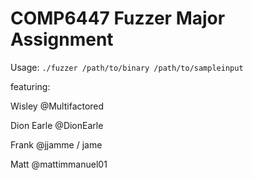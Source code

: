 # COMP6447 Fuzzer Major Assignment

Usage: `./fuzzer /path/to/binary /path/to/sampleinput`

featuring:

Wisley @Multifactored

Dion Earle @DionEarle

Frank @jjamme / jame

Matt @mattimmanuel01


